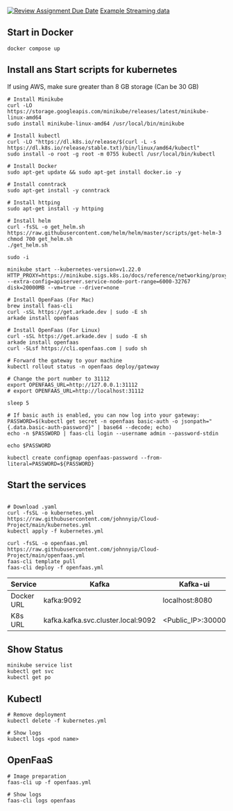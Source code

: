 [![Review Assignment Due Date](https://classroom.github.com/assets/deadline-readme-button-24ddc0f5d75046c5622901739e7c5dd533143b0c8e959d652212380cedb1ea36.svg)](https://classroom.github.com/a/Ha6DivV4)
[Example Streaming data](https://data.gov.hk/tc-data/dataset/hk-hko-rss-smart-lamppost-weather-data/resource/eae90458-96ef-4b05-9222-b1ee4fff3487)

## Start in Docker

```
docker compose up
```

## Install ans Start scripts for kubernetes
If using AWS, make sure greater than 8 GB storage (Can be 30 GB)

```
# Install Minikube
curl -LO https://storage.googleapis.com/minikube/releases/latest/minikube-linux-amd64
sudo install minikube-linux-amd64 /usr/local/bin/minikube

# Install kubectl
curl -LO "https://dl.k8s.io/release/$(curl -L -s https://dl.k8s.io/release/stable.txt)/bin/linux/amd64/kubectl"
sudo install -o root -g root -m 0755 kubectl /usr/local/bin/kubectl

# Install Docker
sudo apt-get update && sudo apt-get install docker.io -y

# Install conntrack
sudo apt-get install -y conntrack

# Install httping
sudo apt-get install -y httping

# Install helm
curl -fsSL -o get_helm.sh https://raw.githubusercontent.com/helm/helm/master/scripts/get-helm-3
chmod 700 get_helm.sh
./get_helm.sh

sudo -i
```

```
minikube start --kubernetes-version=v1.22.0 HTTP_PROXY=https://minikube.sigs.k8s.io/docs/reference/networking/proxy/ --extra-config=apiserver.service-node-port-range=6000-32767 disk=20000MB --vm=true --driver=none

# Install OpenFaas (For Mac)
brew install faas-cli
curl -sSL https://get.arkade.dev | sudo -E sh
arkade install openfaas

# Install OpenFaas (For Linux)
curl -sSL https://get.arkade.dev | sudo -E sh
arkade install openfaas
curl -SLsf https://cli.openfaas.com | sudo sh
```

```
# Forward the gateway to your machine
kubectl rollout status -n openfaas deploy/gateway

# Change the port number to 31112
export OPENFAAS_URL=http://127.0.0.1:31112
# export OPENFAAS_URL=http://localhost:31112

sleep 5

# If basic auth is enabled, you can now log into your gateway:
PASSWORD=$(kubectl get secret -n openfaas basic-auth -o jsonpath="{.data.basic-auth-password}" | base64 --decode; echo)
echo -n $PASSWORD | faas-cli login --username admin --password-stdin

echo $PASSWORD

kubectl create configmap openfaas-password --from-literal=PASSWORD=${PASSWORD}
```


## Start the services

```

# Download .yaml
curl -fsSL -o kubernetes.yml https://raw.githubusercontent.com/johnnyip/Cloud-Project/main/kubernetes.yml
kubectl apply -f kubernetes.yml

curl -fsSL -o openfaas.yml https://raw.githubusercontent.com/johnnyip/Cloud-Project/main/openfaas.yml
faas-cli template pull
faas-cli deploy -f openfaas.yml
```


| Service    | Kafka                              | Kafka-ui        | mongo-ui        |
| ---------- | ---------------------------------- | --------------- | --------------- |
| Docker URL | kafka:9092                         | localhost:8080  | localhost:8081  |
| K8s URL    | kafka.kafka.svc.cluster.local:9092 | <Public_IP>:30000 | <Public_IP>:30001 |


## Show Status
```
minikube service list
kubectl get svc
kubectl get po
```

## Kubectl
```
# Remove deployment
kubectl delete -f kubernetes.yml

# Show logs
kubectl logs <pod name>
```

## OpenFaaS 
```
# Image preparation
faas-cli up -f openfaas.yml

# Show logs
faas-cli logs openfaas
```